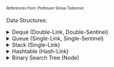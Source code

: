 <sup><sub>References from: Professor Sinisa Todorovic</sub></sup>

Data Structures:
<details><summary>Deque (Double-Link, Double-Sentinel)</summary>

![Deque Visualized](/.img/deque_vis.png)

</details>

<details><summary>Queue (Single-Link, Single-Sentinel)</summary> 

![Queue Visualized](/.img/queue_vis.png)

</details>

<details><summary>Stack (Single-Link)</summary> 

![Stack Visualized](/.img/stack_vis.png)

</details>

<details><summary>Hashtable (Hash-Link)</summary> 

![Hashtable Visualized](/.img/hashtable_vis.png)

</details>

<details><summary>Binary Search Tree (Node)</summary> 

![BST Visualized](/.img/BST_vis.png)

</details>
